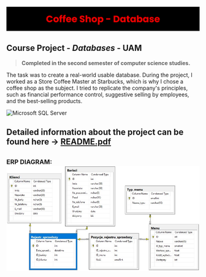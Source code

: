 ![Project Banner](https://raw.githubusercontent.com/Education-IT/CoffeeShop-DataBase/main/images/baner.png)
## Course Project - *Databases* - **UAM**

> **Completed in the second semester of computer science studies.**

The task was to create a real-world usable database. During the project, I worked as a Store Coffee Master at Starbucks, which is why I chose a coffee shop as the subject. I tried to replicate the company's principles, such as financial performance control, suggestive selling by employees, and the best-selling products.

![Microsoft SQL Server](https://img.shields.io/badge/Microsoft%20SQL%20Server-CC2927.svg?style=for-the-badge&logo=Microsoft-SQL-Server&logoColor=white) <!--[![MyWebSite](https://img.shields.io/badge/website-000000?style=for-the-badge&logo=About.me&logoColor=white)](https://education-it.pl/)-->
## Detailed information about the project can be found here -> [README.pdf](https://github.com/Education-IT/CoffeeShop-DataBase/blob/main/README.pdf)
##

### ERP DIAGRAM:![ERP Diagram](https://raw.githubusercontent.com/Education-IT/CoffeeShop-DataBase/main/images/DIAGRAM%20ERP.JPG)
